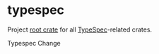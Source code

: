 # typespec

Project [root crate](https://rust-lang.github.io/rfcs/3243-packages-as-optional-namespaces.html) for all [TypeSpec](https://typespec.io)-related crates.

Typespec Change
